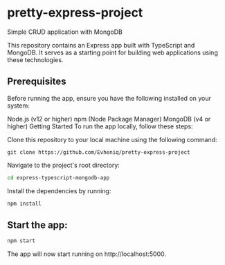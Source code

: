 # pretty-express-project
Simple CRUD application with MongoDB

This repository contains an Express app built with TypeScript and MongoDB. It serves as a starting point for building web applications using these technologies.

## Prerequisites
Before running the app, ensure you have the following installed on your system:

Node.js (v12 or higher)
npm (Node Package Manager)
MongoDB (v4 or higher)
Getting Started
To run the app locally, follow these steps:

Clone this repository to your local machine using the following command:

```git
git clone https://github.com/Evheniq/pretty-express-project
```
Navigate to the project's root directory:

```bash
cd express-typescript-mongodb-app
```
Install the dependencies by running:
```bash
npm install
```

## Start the app:
```bash
npm start
```
The app will now start running on http://localhost:5000.
